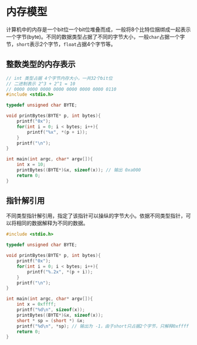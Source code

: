 # 内存模型

计算机中的内存是一个bit位一个bit位堆叠而成，一般将8个比特位捆绑成一起表示一个字节(byte)。不同的数据类型占据了不同的字节大小，一般`char`占据一个字节，`short`表示2个字节，`float`占据4个字节等。

## 整数类型的内存表示

```C
// int 类型占据 4个字节内存大小，一共32个bit位
// 二进制表示 2^3 + 2^1 = 10 
// 0000 0000 0000 0000 0000 0000 0000 0110
#include <stdio.h>

typedef unsigned char BYTE;

void printBytes(BYTE* p, int bytes){
    printf("0x");
    for(int i = 0; i < bytes; i++){
        printf("%x", *(p + i));
    }
    printf("\n");
}

int main(int argc, char* argv[]){
    int x = 10;
    printBytes((BYTE*)&x, sizeof(x)); // 输出 0xa000
    return 0;
}
```

## 指针解引用

不同类型指针解引用，指定了该指针可以操纵的字节大小。依据不同类型指针，可以将相同的数据解释为不同的数据。

```C
#include <stdio.h>

typedef unsigned char BYTE;

void printBytes(BYTE* p, int bytes){
    printf("0x");
    for(int i = 0; i < bytes; i++){
        printf("%.2x", *(p + i));
    }
    printf("\n");
}

int main(int argc, char* argv[]){
    int x = 0xffff;
    printf("%d\n", sizeof(x));
    printBytes((BYTE*)&x, sizeof(x));
    short * sp = (short *) &x;
    printf("%d\n", *sp); // 输出为 -1，由于short只占据2个字节，只解释0xffff 
    return 0;
}
```